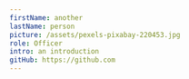 ```yaml
---
firstName: another
lastName: person
picture: /assets/pexels-pixabay-220453.jpg
role: Officer
intro: an introduction
gitHub: https://github.com
---
```

